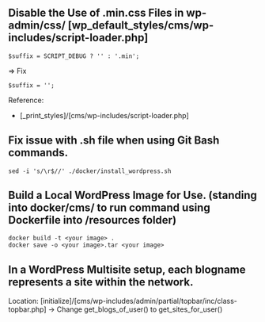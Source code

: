 ## Disable the Use of .min.css Files in wp-admin/css/ [wp_default_styles/cms/wp-includes/script-loader.php]

```shell
$suffix = SCRIPT_DEBUG ? '' : '.min';
```
=> Fix
```shell
$suffix = '';
```
Reference: 
- [_print_styles]/[cms/wp-includes/script-loader.php]

## Fix issue with .sh file when using Git Bash commands.
```
sed -i 's/\r$//' ./docker/install_wordpress.sh
```

## Build a Local WordPress Image for Use. (standing into docker/cms/ to run command using Dockerfile into /resources folder)
```shell
docker build -t <your image> . 
docker save -o <your image>.tar <your image>
```

## In a WordPress Multisite setup, each blogname represents a site within the network. 
Location: [initialize]/[cms/wp-includes/admin/partial/topbar/inc/class-topbar.php]
-> Change get_blogs_of_user() to get_sites_for_user()
